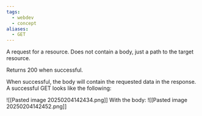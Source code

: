 ```yaml
---
tags:
  - webdev
  - concept
aliases:
  - GET
---
```

A request for a resource. Does not contain a body, just a path to the target resource.

Returns 200 when successful.

When successful, the body will contain the requested data in the response. A successful GET looks like the following:

![[Pasted image 20250204142434.png]]
With the body:
![[Pasted image 20250204142452.png]]